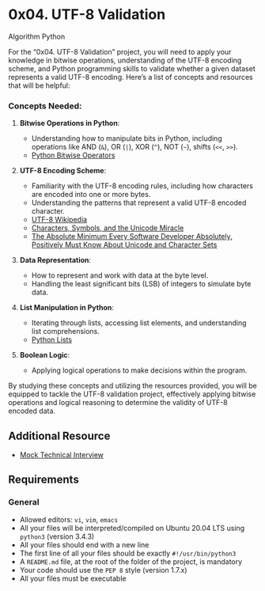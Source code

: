 <h1>0x04. UTF-8 Validation</h1>

Algorithm Python<br>

<p>For the &ldquo;0x04. UTF-8 Validation&rdquo; project, you will need to apply your knowledge in bitwise operations, understanding of the UTF-8 encoding scheme, and Python programming skills to validate whether a given dataset represents a valid UTF-8 encoding. Here&rsquo;s a list of concepts and resources that will be helpful:</p>

<h3>Concepts Needed:</h3>

<ol>
<li><p><strong>Bitwise Operations in Python</strong>:</p>

<ul>
<li>Understanding how to manipulate bits in Python, including operations like AND (<code>&amp;</code>), OR (<code>|</code>), XOR (<code>^</code>), NOT (<code>~</code>), shifts (<code>&lt;&lt;</code>, <code>&gt;&gt;</code>).</li>
<li><a href="/rltoken/BslyYNZlXdyxW3_b0WNOcg" title="Python Bitwise Operators" target="_blank">Python Bitwise Operators</a></li>
</ul></li>
<li><p><strong>UTF-8 Encoding Scheme</strong>:</p>

<ul>
<li>Familiarity with the UTF-8 encoding rules, including how characters are encoded into one or more bytes.</li>
<li>Understanding the patterns that represent a valid UTF-8 encoded character.</li>
<li><a href="/rltoken/oqFi6P1hNvp9aSuNv---IQ" title="UTF-8 Wikipedia" target="_blank">UTF-8 Wikipedia</a></li>
<li><a href="/rltoken/d--jVK8sBSlhkosu7pFzdw" title="Characters, Symbols, and the Unicode Miracle" target="_blank">Characters, Symbols, and the Unicode Miracle</a></li>
<li><a href="/rltoken/9EwaXVds22dSK3IvF5nNCA" title="The Absolute Minimum Every Software Developer Absolutely, Positively Must Know About Unicode and Character Sets" target="_blank">The Absolute Minimum Every Software Developer Absolutely, Positively Must Know About Unicode and Character Sets</a></li>
</ul></li>
<li><p><strong>Data Representation</strong>:</p>

<ul>
<li>How to represent and work with data at the byte level.</li>
<li>Handling the least significant bits (LSB) of integers to simulate byte data.</li>
</ul></li>
<li><p><strong>List Manipulation in Python</strong>:</p>

<ul>
<li>Iterating through lists, accessing list elements, and understanding list comprehensions.</li>
<li><a href="/rltoken/TaN91MgmOL80GeOGvmldIw" title="Python Lists" target="_blank">Python Lists</a></li>
</ul></li>
<li><p><strong>Boolean Logic</strong>:</p>

<ul>
<li>Applying logical operations to make decisions within the program.</li>
</ul></li>
</ol>

<p>By studying these concepts and utilizing the resources provided, you will be equipped to tackle the UTF-8 validation project, effectively applying bitwise operations and logical reasoning to determine the validity of UTF-8 encoded data.</p>

<h2>Additional Resource</h2>

<ul>
<li><a href="/rltoken/X1lZqipeyegt8pbQ9aXSFQ" title="Mock Technical Interview" target="_blank">Mock Technical Interview</a></li>
</ul>

<h2>Requirements</h2>

<h3>General</h3>

<ul>
<li>Allowed editors: <code>vi</code>, <code>vim</code>, <code>emacs</code></li>
<li>All your files will be interpreted/compiled on Ubuntu 20.04 LTS using <code>python3</code> (version 3.4.3)</li>
<li>All your files should end with a new line</li>
<li>The first line of all your files should be exactly <code>#!/usr/bin/python3</code></li>
<li>A <code>README.md</code> file, at the root of the folder of the project, is mandatory</li>
<li>Your code should use the <code>PEP 8</code> style (version 1.7.x)</li>
<li>All your files must be executable</li>
</ul>